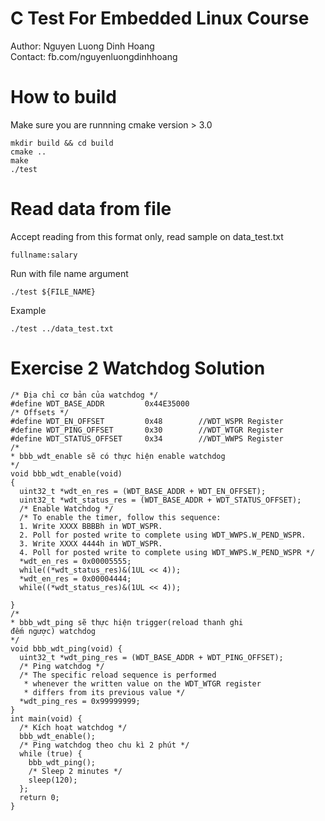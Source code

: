 # C Test For Embedded Linux Course

Author: Nguyen Luong Dinh Hoang\
Contact: fb.com/nguyenluongdinhhoang

# How to build

Make sure you are runnning cmake version > 3.0

```
mkdir build && cd build
cmake ..
make
./test
```

# Read data from file

Accept reading from this format only, read sample on data_test.txt
```
fullname:salary
```
Run with file name argument
```
./test ${FILE_NAME}
```
Example
```
./test ../data_test.txt
```
# Exercise 2 Watchdog Solution

```
/* Địa chỉ cơ bản của watchdog */
#define WDT_BASE_ADDR         0x44E35000
/* Offsets */
#define WDT_EN_OFFSET         0x48        //WDT_WSPR Register
#define WDT_PING_OFFSET       0x30        //WDT_WTGR Register
#define WDT_STATUS_OFFSET     0x34        //WDT_WWPS Register
/*
* bbb_wdt_enable sẽ có thực hiện enable watchdog
*/
void bbb_wdt_enable(void)
{
  uint32_t *wdt_en_res = (WDT_BASE_ADDR + WDT_EN_OFFSET);
  uint32_t *wdt_status_res = (WDT_BASE_ADDR + WDT_STATUS_OFFSET);
  /* Enable Watchdog */
  /* To enable the timer, follow this sequence:
  1. Write XXXX BBBBh in WDT_WSPR.
  2. Poll for posted write to complete using WDT_WWPS.W_PEND_WSPR.
  3. Write XXXX 4444h in WDT_WSPR.
  4. Poll for posted write to complete using WDT_WWPS.W_PEND_WSPR */
  *wdt_en_res = 0x00005555;
  while((*wdt_status_res)&(1UL << 4));
  *wdt_en_res = 0x00004444;
  while((*wdt_status_res)&(1UL << 4));

}
/*
* bbb_wdt_ping sẽ thực hiện trigger(reload thanh ghi
đếm ngược) watchdog
*/
void bbb_wdt_ping(void) {
  uint32_t *wdt_ping_res = (WDT_BASE_ADDR + WDT_PING_OFFSET);
  /* Ping watchdog */
  /* The specific reload sequence is performed
   * whenever the written value on the WDT_WTGR register
   * differs from its previous value */
  *wdt_ping_res = 0x99999999;
}
int main(void) {
  /* Kích hoạt watchdog */
  bbb_wdt_enable();
  /* Ping watchdog theo chu kì 2 phút */
  while (true) {
    bbb_wdt_ping();
    /* Sleep 2 minutes */
    sleep(120);
  };
  return 0;
}
```
